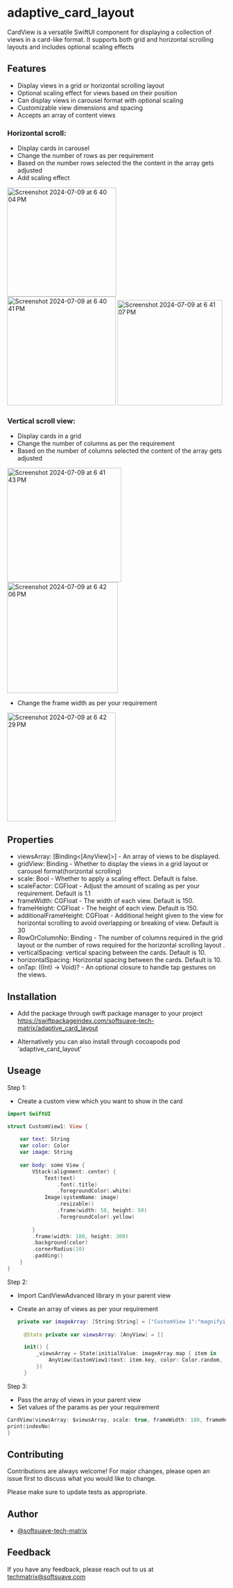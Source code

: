 # adaptive_card_layout

CardView is a versatile SwiftUI component for displaying a collection of views in a card-like format. It supports both grid and horizontal scrolling layouts and includes optional scaling effects 

## Features
- Display views in a grid or horizontal scrolling layout
- Optional scaling effect for views based on their position 
- Can display views in carousel format with optional scaling
- Customizable view dimensions and spacing 
- Accepts an array of content views

### Horizontal scroll:
- Display cards in carousel 
- Change the number of rows as per requirement
- Based on the number rows selected the the content in the array gets adjusted
- Add scaling effect

<img width="251" alt="Screenshot 2024-07-09 at 6 40 04 PM" src="https://github.com/softsuave-tech-matrix/adaptive_card_layout/assets/139471661/14ad15a0-780f-4bf1-a3a6-c1ae7983c2c9">




<img width="250" alt="Screenshot 2024-07-09 at 6 40 41 PM" src="https://github.com/softsuave-tech-matrix/adaptive_card_layout/assets/139471661/6c03de0e-3bca-4c5c-a9d0-8345b7090d66">




<img width="242" alt="Screenshot 2024-07-09 at 6 41 07 PM" src="https://github.com/softsuave-tech-matrix/adaptive_card_layout/assets/139471661/113f0a2e-7fe4-4b98-ab3d-be940f96c142">

### Vertical scroll view: 
- Display cards in a grid
- Change the number of columns as per the requirement
- Based on the number of columns selected the content of the array gets adjusted

<img width="263" alt="Screenshot 2024-07-09 at 6 41 43 PM" src="https://github.com/softsuave-tech-matrix/adaptive_card_layout/assets/139471661/4d642ef8-27e4-4788-a664-107bcf9e7bba">


<img width="255" alt="Screenshot 2024-07-09 at 6 42 06 PM" src="https://github.com/softsuave-tech-matrix/adaptive_card_layout/assets/139471661/227c436a-3a8d-459d-befc-fba58b7326fc">


- Change the frame width as per your requirement
  
<img width="250" alt="Screenshot 2024-07-09 at 6 42 29 PM" src="https://github.com/softsuave-tech-matrix/adaptive_card_layout/assets/139471661/834dac49-faac-4c7e-8368-e9fb80f0cfdd">

## Properties
- viewsArray: [Binding<[AnyView]>] - An array of views to be displayed.
- gridView: Binding<Bool> - Whether to display the views in a grid layout or carousel format(horizontal scrolling)
- scale: Bool - Whether to apply a scaling effect. Default is false.
- scaleFactor: CGFloat - Adjust the amount of scaling as per your requirement. Default is 1.1
- frameWidth: CGFloat - The width of each view. Default is 150.
- frameHeight: CGFloat - The height of each view. Default is 150.
- additionalFrameHeight: CGFloat - Additional height given to the view for horizontal scrolling to avoid overlapping or breaking of view. Default is 30  
- RowOrColumnNo: Binding<Int> - The number of columns required in the grid layout or the number of rows required for the horizontal scrolling layout .
- verticalSpacing: vertical spacing between the cards. Default is 10. 
- horizontalSpacing: Horizontal spacing between the cards. Default is 10.
- onTap: ((Int) -> Void)? - An optional closure to handle tap gestures on the views.

## Installation
- Add the package through swift package manager to your project
  https://swiftpackageindex.com/softsuave-tech-matrix/adaptive_card_layout

- Alternatively you can also install through cocoapods
  pod 'adaptive_card_layout'

## Useage

Step 1:
  - Create a custom view which you want to show in the card
```swift
import SwiftUI

struct CustomView1: View {
    
    var text: String
    var color: Color 
    var image: String
    
    var body: some View {
        VStack(alignment:.center) {
            Text(text)
                .font(.title)
                .foregroundColor(.white)
            Image(systemName: image)
                .resizable()
                .frame(width: 50, height: 50)
                .foregroundColor(.yellow)
                
        }
        .frame(width: 180, height: 300)
        .background(color)
        .cornerRadius(10)
        .padding()
    }
}
```
Step 2:

- Import CardViewAdvanced library in your parent view
- Create an array of views as per your requirement

  ```swift
  private var imageArray: [String:String] = ["CustomView 1":"magnifyingglass","CustomView 32":"moon.fill","CustomView 23":"sun.min","CustomView 33": "cloud","CustomView 4":"moon","CustomView 5":"sun.max","CustomView 6":"sun.snow", "CustomView 7":"sun.max.fill", "CustomView 8":"moon.zzz", "CustomView 92":"cloud.snow.fill", "CustomView 22":"cloud.snow", "CustomView 11":"sun.snow.fill","CustomView 12": "cloud.fog", "CustomView 21":"magnifyingglass","CustomView 2":"moon.fill","CustomView 3":"sun.min","CustomView 13": "cloud","CustomView 14":"moon","CustomView 15":"sun.max","CustomView 16":"sun.snow", "CustomView 17":"sun.max.fill", "CustomView 18":"moon.zzz", "CustomView 9":"cloud.snow.fill", "CustomView 10":"cloud.snow", "CustomView 19":"sun.snow.fill","CustomView 20": "cloud.fog"]
    
    @State private var viewsArray: [AnyView] = []

    init() {
        _viewsArray = State(initialValue: imageArray.map { item in
            AnyView(CustomView1(text: item.key, color: Color.random, image: item.value))
        })
    }

Step 3:

- Pass the array of views in your parent view
- Set values of the params as per your requirement
  
```swift
CardView(viewsArray: $viewsArray, scale: true, frameWidth: 180, frameHeight: 300,additionalFrameHeight: 30, gridView: $isGridView, RowOrcolumnNo: $columnNo) { indexNo in
print(indexNo)
}
```
## Contributing

Contributions are always welcome! For major changes, please open an issue first
to discuss what you would like to change.

Please make sure to update tests as appropriate.

## Author

- [@softsuave-tech-matrix](https://github.com/softsuave-tech-matrix)

## Feedback

If you have any feedback, please reach out to us at techmatrix@softsuave.com


